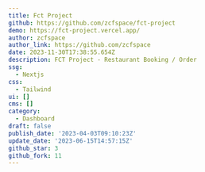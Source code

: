 ```yaml
---
title: Fct Project
github: https://github.com/zcfspace/fct-project
demo: https://fct-project.vercel.app/
author: zcfspace
author_link: https://github.com/zcfspace
date: 2023-11-30T17:38:55.654Z
description: FCT Project - Restaurant Booking / Order
ssg:
  - Nextjs
css:
  - Tailwind
ui: []
cms: []
category:
  - Dashboard
draft: false
publish_date: '2023-04-03T09:10:23Z'
update_date: '2023-06-15T14:57:15Z'
github_star: 3
github_fork: 11
---
```

